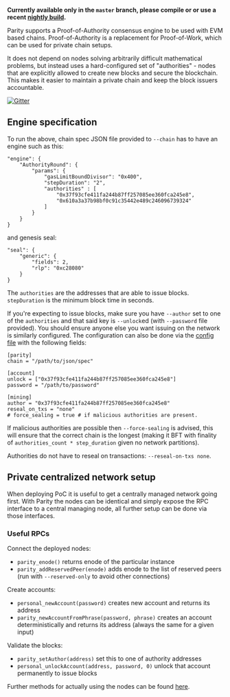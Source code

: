**Currently available only in the `master` branch, please compile or or use a recent [nightly build](https://gitlab.ethcore.io/Mirrors/ethcore-parity/builds).**

Parity supports a Proof-of-Authority consensus engine to be used with EVM based chains. Proof-of-Authority is a replacement for Proof-of-Work, which can be used for private chain setups.

It does not depend on nodes solving arbitrarily difficult mathematical problems, but instead uses
a hard-configured set of "authorities" - nodes that are explicitly allowed to create new blocks and secure the blockchain. This makes it easier to maintain a private chain and keep the block issuers accountable.

[![Gitter](https://badges.gitter.im/ethcore/parity-poa.svg)](https://gitter.im/ethcore/parity-poa?utm_source=badge&utm_medium=badge&utm_campaign=pr-badge)

## Engine specification

To run the above, chain spec JSON file provided to `--chain` has to have an engine such as this:
```
"engine": {
	"AuthorityRound": {
		"params": {
			"gasLimitBoundDivisor": "0x400",
			"stepDuration": "2",
			"authorities" : [
				"0x37f93cfe411fa244b87ff257085ee360fca245e8",
				"0x610a3a37b98bf0c91c35442e489c246096739324"
			]
		}
	}
}
```
and genesis seal:
```
"seal": {
	"generic": {
		"fields": 2,
		"rlp": "0xc28080"
	}
}
```

The `authorities` are the addresses that are able to issue blocks. `stepDuration` is the minimum block time in seconds.

If you're expecting to issue blocks, make sure you have `--author` set to one of the `authorities` and that said key is `--unlock`ed (with `--password` file provided). You should ensure anyone else you want issuing on the network is similarly configured.
The configuration can also be done via the [config file](https://ethcore.github.io/parity-config-generator/) with the following fields:

```
[parity]
chain = "/path/to/json/spec"

[account]
unlock = ["0x37f93cfe411fa244b87ff257085ee360fca245e8"]
password = "/path/to/password"

[mining]
author = "0x37f93cfe411fa244b87ff257085ee360fca245e8"
reseal_on_txs = "none"
# force_sealing = true # if malicious authorities are present.
```

If malicious authorities are possible then `--force-sealing` is advised, this will ensure that the correct chain is the longest (making it BFT with finality of `authorities_count * step_duration` given no network partitions).

Authorities do not have to reseal on transactions: `--reseal-on-txs none`.

## Private centralized network setup
When deploying PoC it is useful to get a centrally managed network going first. With Parity the nodes can be identical and simply expose the RPC interface to a central managing node, all further setup can be done via those interfaces.

### Useful RPCs
Connect the deployed nodes:
- `parity_enode()` returns enode of the particular instance
- `parity_addReservedPeer(enode)` adds enode to the list of reserved peers (run with `--reserved-only` to avoid other connections)

Create accounts:
- `personal_newAccount(password)` creates new account and returns its address
- `parity_newAccountFromPhrase(password, phrase)` creates an account deterministically and returns its address (always the same for a given input)

Validate the blocks:
- `parity_setAuthor(address)` set this to one of authority addresses
- `personal_unlockAccount(address, password, 0)` unlock that account permanently to issue blocks

Further methods for actually using the nodes can be found [here](https://github.com/ethcore/parity/wiki/JSONRPC-eth-module).


